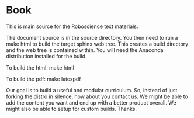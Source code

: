 # Book

This is main source for the Roboscience text materials.

The document source is in the source directory.  You then need to run a make html to build the target sphinx web tree.  This creates a build directory and the web tree is contained within.  You will need the Anaconda distribution installed for the build.  

To build the html:   make html

To build the pdf:    make latexpdf

Our goal is to build a useful and modular curriculum.   So, instead of just forking the distro in silence, how about you contact us.  We might be able to add the content you want and end up with a better product overall.  We might also be able to setup for custom builds.  Thanks. 
